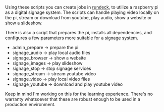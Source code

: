 Using these scripts you can create jobs in [rundeck](https://github.com/rundeck/rundeck), to utilize a raspberry pi as a digital signage system. The scripts can handle playing video locally on the pi, stream or download from youtube, play audio, show a website or show a slideshow. 

There is also a script that prepares the pi, installs all dependencies, and configures a few parameters more suitable for a signage system.

- admin_prepare -> prepare the pi
- signage_audio -> play local audio files
- signage_browser -> show a website
- signage_images -> play slideshow
- signage_stop -> stop signage services
- signage_stream -> stream youtube video
- signage_video -> play local video files
- signage_youtube -> download and play youtube video

Keep in mind I'm working on this for the learning experience. There's no warranty whatsoever that these are robust enough to be used in a production environment.

